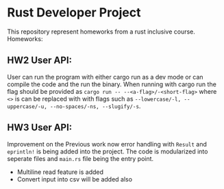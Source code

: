 # Rust Developer Project
This repository represent homeworks from a rust inclusive course.
Homeworks: 

## HW2 User API:
User can run the program with either cargo run as a dev mode or can compile the code and the run the binary. When running with cargo run the flag should be provided as `cargo run -- --<a-flag>/-<short-flag>` where `<>` is can be replaced with with flags such as `--lowercase/-l, --uppercase/-u, --no-spaces/-ns, --slugify/-s`.

## HW3 User API:
Improvement on the Previous work now error handling with `Result` and `eprintln!` is being added into the project. The code is modularized into seperate files and `main.rs` file being the entry point.
- Multiline read feature is added
- Convert input into csv will be added also 